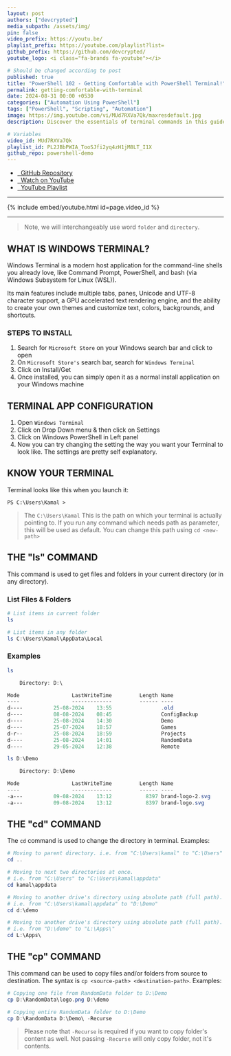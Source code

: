 ```yaml
---
layout: post
authors: ["devcrypted"]
media_subpath: /assets/img/
pin: false
video_prefix: https://youtu.be/
playlist_prefix: https://youtube.com/playlist?list=
github_prefix: https://github.com/devcrypted/
youtube_logo: <i class="fa-brands fa-youtube"></i>

# Should be changed according to post
published: true
title: "PowerShell 102 - Getting Comfortable with PowerShell Terminal!"
permalink: getting-comfortable-with-terminal
date: 2024-08-31 00:00 +0530
categories: ["Automation Using PowerShell"]
tags: ["PowerShell", "Scripting", "Automation"]
image: https://img.youtube.com/vi/MUd7RXVa7Qk/maxresdefault.jpg
description: Discover the essentials of terminal commands in this guide, from installation and configuration to understanding basic commands like 'ls', 'cd', and 'cp' — perfect for beginners!

# Variables
video_id: MUd7RXVa7Qk
playlist_id: PL2JBbPWIA_TooSJfi2yq4zH1jM8LT_I1X
github_repo: powershell-demo
---
```


- [<i class="fa-brands fa-github"></i> &nbsp; GitHub Repository]({{page.github_prefix}}{{page.github_repo}})
- [<i class="fa-brands fa-youtube"></i> &nbsp; Watch on YouTube]({{page.video_prefix}}{{page.video_id}})
- [<i class="fa-solid fa-list"></i> &nbsp; YouTube Playlist]({{page.playlist_prefix}}{{page.playlist_id}})

---

{% include embed/youtube.html id=page.video_id %}

---

> Note, we will interchangeably use word `folder` and `directory`.

## WHAT IS WINDOWS TERMINAL?

Windows Terminal is a modern host application for the command-line shells you already love, like Command Prompt, PowerShell, and bash (via Windows Subsystem for Linux (WSL)).

Its main features include multiple tabs, panes, Unicode and UTF-8 character support, a GPU accelerated text rendering engine, and the ability to create your own themes and customize text, colors, backgrounds, and shortcuts.

### STEPS TO INSTALL

1. Search for `Microsoft Store` on your Windows search bar and click to open
2. On `Microsoft Store's` search bar, search for `Windows Terminal`
3. Click on Install/Get
4. Once installed, you can simply open it as a normal install application on your Windows machine

## TERMINAL APP CONFIGURATION

1. Open `Windows Terminal`
2. Click on Drop Down menu & then click on Settings
3. Click on Windows PowerShell in Left panel
4. Now you can try changing the setting the way you want your Terminal to look like. The settings are pretty self explanatory.

## KNOW YOUR TERMINAL

Terminal looks like this when you launch it:

```text
PS C:\Users\Kamal >
```

> The `C:\Users\Kamal` This is the path on which your terminal is actually pointing to. If you run any command which needs path as parameter, this will be used as default. You can change this path using `cd <new-path>`

## THE "ls" COMMAND

This command is used to get files and folders in your current directory (or in any directory).

### List Files & Folders

```powershell
# List items in current folder
ls

# List items in any folder
ls C:\Users\Kamal\AppData\Local
```

### Examples

```powershell
ls

    Directory: D:\

Mode                 LastWriteTime         Length Name
----                 -------------         ------ ----
d----          25-08-2024    13:55                .old
d----          08-08-2024    08:45                ConfigBackup
d----          25-08-2024    14:30                Demo
d----          25-07-2024    18:57                Games
d-r--          25-08-2024    18:59                Projects
d----          25-08-2024    14:01                RandomData
d----          29-05-2024    12:38                Remote
```

```powershell
ls D:\Demo

    Directory: D:\Demo

Mode                 LastWriteTime         Length Name
----                 -------------         ------ ----
-a---          09-08-2024    13:12           8397 brand-logo-2.svg
-a---          09-08-2024    13:12           8397 brand-logo.svg
```

## THE "cd" COMMAND

The `cd` command is used to change the directory in terminal. Examples:

```powershell
# Moving to parent directory. i.e. from "C:\Users\kamal" to "C:\Users"
cd ..

# Moving to next two directories at once.
# i.e. from "C:\Users" to "C:\Users\kamal\appdata"
cd kamal\appdata

# Moving to another drive's directory using absolute path (full path).
# i.e. from "C:\Users\kamal\appdata" to "D:\Demo"
cd d:\demo

# Moving to another drive's directory using absolute path (full path).
# i.e. from "D:\demo" to "L:\Apps\"
cd L:\Apps\
```

## THE "cp" COMMAND

This command can be used to copy files and/or folders from source to destination. The syntax is `cp <source-path> <destination-path>`. Examples:

```powershell
# Copying one file from RandomData folder to D:\Demo
cp D:\RandomData\logo.png D:\demo

# Copying entire RandomData folder to D:\Demo
cp D:\RandomData D:\Demo\ -Recurse
```

> Please note that `-Recurse` is required if you want to copy folder's content as well. Not passing `-Recurse` will only copy folder, not it's contents.
